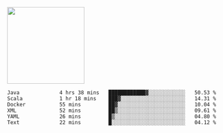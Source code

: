 <img height="180em" src="https://github-readme-stats.vercel.app/api?username=toadkarter&show_icons=true&hide_border=true&&count_private=true&include_all_commits=true" />

<!--START_SECTION:waka-->

```text
Java             4 hrs 38 mins   ████████████▓░░░░░░░░░░░░   50.53 %
Scala            1 hr 18 mins    ███▓░░░░░░░░░░░░░░░░░░░░░   14.31 %
Docker           55 mins         ██▓░░░░░░░░░░░░░░░░░░░░░░   10.04 %
XML              52 mins         ██▒░░░░░░░░░░░░░░░░░░░░░░   09.61 %
YAML             26 mins         █▒░░░░░░░░░░░░░░░░░░░░░░░   04.80 %
Text             22 mins         █░░░░░░░░░░░░░░░░░░░░░░░░   04.12 %
```

<!--END_SECTION:waka-->
